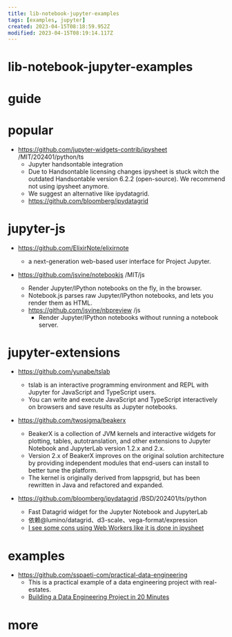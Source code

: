 ```yaml
---
title: lib-notebook-jupyter-examples
tags: [examples, jupyter]
created: 2023-04-15T08:18:59.952Z
modified: 2023-04-15T08:19:14.117Z
---
```


# lib-notebook-jupyter-examples

# guide

# popular

- https://github.com/jupyter-widgets-contrib/ipysheet /MIT/202401/python/ts
  - Jupyter handsontable integration
  - Due to Handsontable licensing changes ipysheet is stuck witch the outdated Handsontable version 6.2.2 (open-source). We recommend not using ipysheet anymore. 
  - We suggest an alternative like ipydatagrid.
  - https://github.com/bloomberg/ipydatagrid


# jupyter-js

- https://github.com/ElixirNote/elixirnote
  - a next-generation web-based user interface for Project Jupyter.

- https://github.com/jsvine/notebookjs /MIT/js
  - Render Jupyter/IPython notebooks on the fly, in the browser. 
  - Notebook.js parses raw Jupyter/IPython notebooks, and lets you render them as HTML.
  - https://github.com/jsvine/nbpreview /js
    - Render Jupyter/IPython notebooks without running a notebook server.
# jupyter-extensions
- https://github.com/yunabe/tslab
  - tslab is an interactive programming environment and REPL with Jupyter for JavaScript and TypeScript users. 
  - You can write and execute JavaScript and TypeScript interactively on browsers and save results as Jupyter notebooks.

- https://github.com/twosigma/beakerx
  - BeakerX is a collection of JVM kernels and interactive widgets for plotting, tables, autotranslation, and other extensions to Jupyter Notebook and JupyterLab version 1.2.x and 2.x.
  - Version 2.x of BeakerX improves on the original solution architecture by providing independent modules that end-users can install to better tune the platform.
  - The kernel is originally derived from lappsgrid, but has been rewritten in Java and refactored and expanded.

- https://github.com/bloomberg/ipydatagrid /BSD/202401/ts/python
  - Fast Datagrid widget for the Jupyter Notebook and JupyterLab
  - 依赖@lumino/datagrid、d3-scale、vega-format/expression
  - [I see some cons using Web Workers like it is done in ipysheet](https://github.com/bloomberg/ipydatagrid/issues/3)
# examples
- https://github.com/sspaeti-com/practical-data-engineering
  - This is a practical example of a data engineering project with real-estates.
  - [Building a Data Engineering Project in 20 Minutes](https://www.ssp.sh/blog/data-engineering-project-in-twenty-minutes/)
# more
